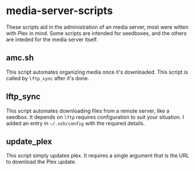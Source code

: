 # media-server-scripts

These scripts aid in the administration of an media server, most were
witten with Plex in mind. Some scripts are intended for seedboxes, and
the others are inteded for the media server itself.

## amc.sh

This script automates organizing media once it's downloaded. This script
is called by `lftp_sync` after it's done.

## lftp_sync

This script automates downloading files from a remote server, like a
seedbox. It depends on `lftp` requires configuration to suit your
situation. I added an entry in `~/.ssh/config` with the required
details. 

## update_plex

This script simply updates plex. It requires a single argument that is
the URL to download the Plex update.
